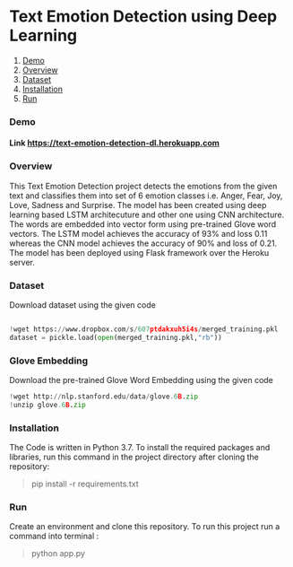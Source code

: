 # Text Emotion Detection using Deep Learning

1. [ Demo ](#demo)
2. [ Overview ](#overview)
3. [ Dataset ](#data)
3. [ Installation](#install)
4. [ Run ](#run)


<a name="demo"></a>
### Demo
#### Link https://text-emotion-detection-dl.herokuapp.com

<a name="overview"></a>
### Overview

This Text Emotion Detection project detects the emotions from the given text and classifies them into set of 6 emotion classes i.e. Anger, Fear, Joy, Love, Sadness and Surprise. The model has been created using deep learning based LSTM architecuture and other one using CNN architecture. The words are embedded into vector form using pre-trained Glove word vectors. The LSTM model achieves the accuracy of 93% and loss 0.11 whereas the CNN model achieves the accuracy of 90% and loss of 0.21. The model has been deployed using Flask framework over the Heroku server.

<a name="data"></a>

### Dataset
Download dataset using the given code

```python

!wget https://www.dropbox.com/s/607ptdakxuh5i4s/merged_training.pkl
dataset = pickle.load(open(merged_training.pkl,"rb"))
```
### Glove Embedding
Download the pre-trained Glove Word Embedding using the given code
```python
!wget http://nlp.stanford.edu/data/glove.6B.zip
!unzip glove.6B.zip
```
<a name="install"></a>
### Installation

The Code is written in Python 3.7. To install the required packages and libraries, run this command in the project directory after cloning the repository:

> pip install -r requirements.txt

<a name="run" > </a>
### Run

Create an environment and clone this repository. To run this project run a command into terminal :

> python app.py


```
